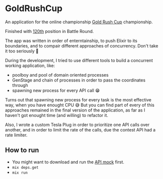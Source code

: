 # GoldRushCup

An application for the online championship [Gold Rush Cup](https://cups.mail.ru/en/contests/goldrush) championship.

Finished with [120th](https://cups.mail.ru/en/results/goldrush?page=14&period=past&roundId=598) position in Battle Round.

The app was written in order of enterntainship, to push Elixir to its boundaries, and to compair different approaches of concurrency.
Don't take it too seriously 🙂

During the development, I tried to use different tools to build a concurrent working application, like:
- poolboy and pool of domain oriented processes
- GenStage and chain of processes in order to pass the coordinates through
- spawning new process for every API call 😁 

Turns out that spawning new process for every task is the most effective way, when you have enought CPU 😅
But you can find part of every of this approaches remained in the final version of the application, as far as I haven't got enought time (and willing) to refactor it.

Also, I wrote a custom Tesla Plug in order to prioritize one API calls over another, and in order to limit the rate of the calls, due the contest API had a rate limiter.

## How to run

- You might want to download and run the [API mock](https://github.com/Apelsinka223/gold_rush_cup_mock) first.
- `mix deps.get`
- `mix run`
